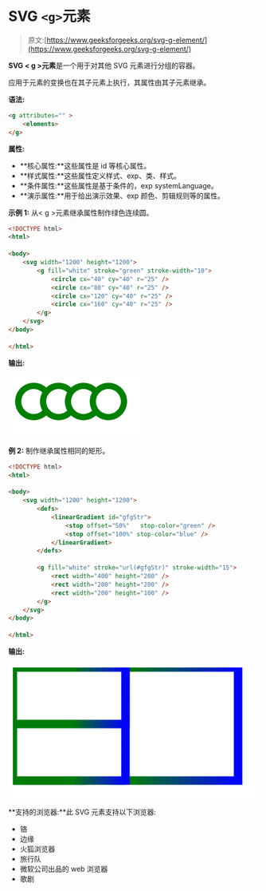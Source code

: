# SVG `<g>`元素

> 原文:[https://www.geeksforgeeks.org/svg-g-element/](https://www.geeksforgeeks.org/svg-g-element/)

**SVG < g >元素**是一个用于对其他 SVG 元素进行分组的容器。

应用于<g>元素的变换也在其子元素上执行，其属性由其子元素继承。</g>

**语法:**

```html
<g attributes="" >
    <elements>
</g>

```

**属性:**

*   **核心属性:**这些属性是 id 等核心属性。
*   **样式属性:**这些属性定义样式、exp、类、样式。
*   **条件属性:**这些属性是基于条件的，exp systemLanguage。
*   **演示属性:**用于给出演示效果、exp 颜色、剪辑规则等的属性。

**示例 1:** 从< g >元素继承属性制作绿色连续圆。

```html
<!DOCTYPE html>
<html>

<body>
    <svg width="1200" height="1200">
        <g fill="white" stroke="green" stroke-width="10">
            <circle cx="40" cy="40" r="25" />
            <circle cx="80" cy="40" r="25" />
            <circle cx="120" cy="40" r="25" />
            <circle cx="160" cy="40" r="25" />
        </g>
    </svg>
</body>

</html>
```

**输出:**

![](img/372430eca9f2ea5f5eca5222266e87e0.png)

**例 2:** 制作继承属性相同的矩形。

```html
<!DOCTYPE html>
<html>

<body>
    <svg width="1200" height="1200">
        <defs>
            <linearGradient id="gfgStr">
                <stop offset="50%"   stop-color="green" />
                <stop offset="100%" stop-color="blue" />
            </linearGradient>
        </defs>

        <g fill="white" stroke="url(#gfgStr)" stroke-width="15">
            <rect width="400" height="200" />
            <rect width="200" height="200" />
            <rect width="200" height="100" />
        </g>
    </svg>
</body>

</html>
```

**输出:**

![](img/dad9cb624b117af5b557cf177612d2ff.png)

**支持的浏览器:**此 SVG 元素支持以下浏览器:

*   铬
*   边缘
*   火狐浏览器
*   旅行队
*   微软公司出品的 web 浏览器
*   歌剧